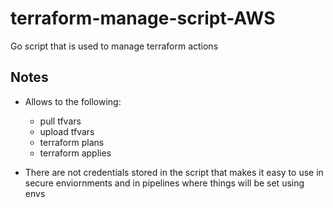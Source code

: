 # terraform-manage-script-AWS
Go script that is used to manage terraform actions

## Notes

- Allows to the following:

    - pull tfvars
    - upload tfvars
    - terraform plans
    - terraform applies

- There are not credentials stored in the script that makes it easy to use in secure enviornments and in pipelines where things will be set using envs
